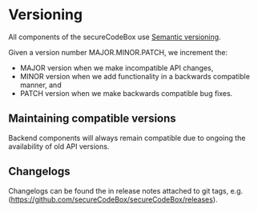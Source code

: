 <!--
SPDX-FileCopyrightText: 2020 iteratec GmbH

SPDX-License-Identifier: Apache-2.0
-->

# Versioning

All components of the secureCodeBox use [Semantic versioning](https://semver.org/).

Given a version number MAJOR.MINOR.PATCH, we increment the:

- MAJOR version when we make incompatible API changes,
- MINOR version when we add functionality in a backwards compatible manner, and
- PATCH version when we make backwards compatible bug fixes.

## Maintaining compatible versions

Backend components will always remain compatible due to ongoing the availability of old API versions.

## Changelogs

Changelogs can be found the in release notes attached to git tags, e.g. (https://github.com/secureCodeBox/secureCodeBox/releases).